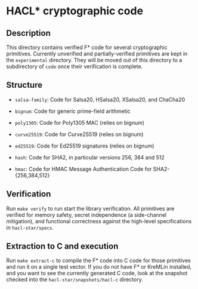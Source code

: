 # HACL* cryptographic code

## Description

This directory contains verified F* code for several cryptographic primitives.
Currently unverified and partially-verified primitives are kept in the `experimental` directory.
They will be moved out of this directory to a subdirectory of `code` once their verification is complete.

## Structure

+ `salsa-family`: Code for Salsa20, HSalsa20, XSalsa20, and ChaCha20

+ `bignum`: Code for generic prime-field arithmetic

+ `poly1305`: Code for Poly1305 MAC (relies on bignum)

+ `curve25519`: Code for Curve25519 (relies on bignum)

+ `ed25519`: Code for Ed25519 signatures (relies on bignum)

+ `hash`: Code for SHA2, in particular versions 256, 384 and 512

+ `hmac`: Code for HMAC Message Authentication Code for SHA2-{256,384,512}


## Verification

Run `make verify` to run start the library verification.
All primitives are verified for memory safety, secret independence (a side-channel mitigation),
and functional correctness against the high-level specifications in `hacl-star/specs`.

## Extraction to C and execution

Run `make extract-c` to compile the F* code into C code for those primitives
and run it on a single test vector. If you do not have F* or KreMLin installed,
and you want to see the currently generated C code, look at the snapshot
checked into the `hacl-star/snapshots/hacl-c` directory.
